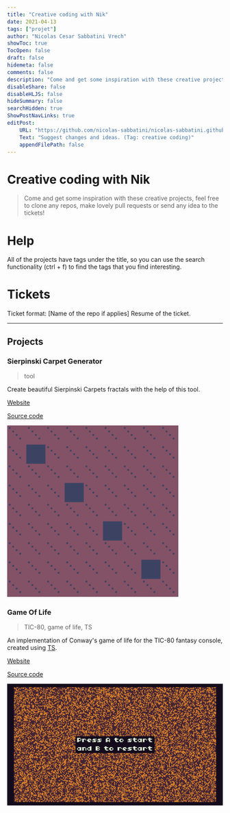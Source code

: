 ```yaml
---
title: "Creative coding with Nik"
date: 2021-04-13
tags: ["projet"]
author: "Nicolas Cesar Sabbatini Vrech"
showToc: true
TocOpen: false
draft: false
hidemeta: false 
comments: false
description: "Come and get some inspiration with these creative projects, feel free to clone any repos, make lovely pull requests or send any idea to the tickets!"
disableShare: false
disableHLJS: false
hideSummary: false
searchHidden: true
ShowPostNavLinks: true
editPost:
    URL: "https://github.com/nicolas-sabbatini/nicolas-sabbatini.github.io/issues"
    Text: "Suggest changes and ideas. (Tag: creative coding)"
    appendFilePath: false
---
```

# Creative coding with Nik
> Come and get some inspiration with these creative projects, feel free to clone any repos, make lovely pull requests or send any idea to the tickets!

# Help

All of the projects have tags under the title, so you can use the search functionality (ctrl + f) to find the tags that you find interesting.

# Tickets

Ticket format: [Name of the repo if applies] Resume of the ticket.

---
## Projects

### Sierpinski Carpet Generator
> tool

Create beautiful Sierpinski Carpets fractals with the help of this tool.

[Website](https://carpet.nikcodes.xyz/)

[Source code](https://git.sr.ht/~nik_codes/sierpinski-carpet-generator)

![Sierpinski Carpet](assets/carpet.png)

### Game Of Life
> TIC-80, game of life, TS

An implementation of Conway's game of life for the TIC-80 fantasy console, created using [TS](https://github.com/scambier/tic80-typescript).

[Website](https://tic80.com/play?cart=1795)

[Source code](https://git.sr.ht/~nik_codes/game-of-life-tic-80)

![Gif of the game of life](assets/game-of-life.gif)
